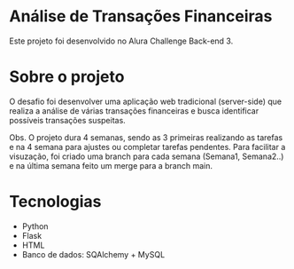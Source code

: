 # Análise de Transações Financeiras

Este projeto foi desenvolvido no Alura Challenge Back-end 3. 

# Sobre o projeto

O desafio foi desenvolver uma aplicação web tradicional (server-side) que realiza a análise de várias transações financeiras e busca identificar possíveis transações suspeitas. 

Obs. O projeto dura 4 semanas, sendo as 3 primeiras realizando as tarefas e na 4 semana para ajustes ou completar tarefas pendentes. Para facilitar a visuzação, foi criado uma branch para cada semana (Semana1, Semana2..) e na última semana feito um merge para a branch main.

# Tecnologias 

- Python
- Flask
- HTML
- Banco de dados: SQAlchemy + MySQL
